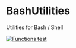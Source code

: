 # BashUtilities

Utilities for Bash / Shell

[![Functions test](https://github.com/Darklg/BashUtilities/actions/workflows/test.yml/badge.svg 'Functions test')](https://github.com/Darklg/BashUtilities/actions)

